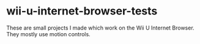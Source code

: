 # wii-u-internet-browser-tests
These are small projects I made which work on the Wii U Internet Browser. They mostly use motion controls.
